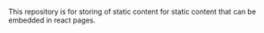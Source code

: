 This repository is for storing of static content for static content that can be embedded in react pages.